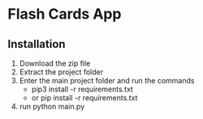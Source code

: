 # Flash Cards App

## Installation

1. Download the zip file
2. Extract the project folder
3. Enter the main project folder and run the commands
    * pip3 install -r requirements.txt
    * or pip install -r requirements.txt
4. run python main.py